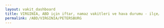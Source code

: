 ```yaml
---
layout: vakit_dashboard
title: VIRGINIA, ABD için iftar, namaz vakitleri ve hava durumu - ilçe/eyalet seç
permalink: /ABD/VIRGINIA/PETERSBURG
---
```


<script type="text/javascript">
  var GLOBAL_COUNTRY = 'ABD';
  var GLOBAL_CITY = 'VIRGINIA';
  var GLOBAL_STATE = 'PETERSBURG';
  var lat = 72;
  var lon = 21;
</script>
